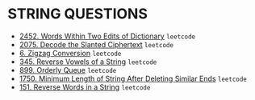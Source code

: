 # STRING QUESTIONS

* [2452. Words Within Two Edits of Dictionary](https://github.com/anujvaghani0/DSA-Java/tree/master/src/Strings/WordsWithinTwoEditsofDictionary.java) `leetcode`</br>
* [2075. Decode the Slanted Ciphertext](https://github.com/anujvaghani0/DSA-Java/tree/master/src/Strings/DecodeTheSlantedCiphertext.java) `leetcode`</br>
* [6. Zigzag Conversion](https://github.com/anujvaghani0/DSA-Java/tree/master/src/Strings/ZigzagConversion.java) `leetcode`</br>
* [345. Reverse Vowels of a String](https://github.com/anujvaghani0/DSA-Java/tree/master/src/Strings/ReverseVowelsOfAString.java) `leetcode`</br>
* [899. Orderly Queue](https://github.com/anujvaghani0/DSA-Java/tree/master/src/Strings/OrderlyQueue.java) `leetcode`</br>
* [1750. Minimum Length of String After Deleting Similar Ends](https://github.com/anujvaghani0/DSA-Java/tree/master/src/Strings/MinimumLengthOfStringAfterDeletingSimilarEnds.java) `leetcode`</br>
* [151. Reverse Words in a String](https://github.com/anujvaghani0/DSA-Java/tree/master/src/Strings/ReverseWordsInAString.java) `leetcode`</br>
